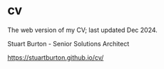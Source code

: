 # cv

The web version of my CV; last updated Dec 2024.

Stuart Burton - Senior Solutions Architect

https://stuartburton.github.io/cv/